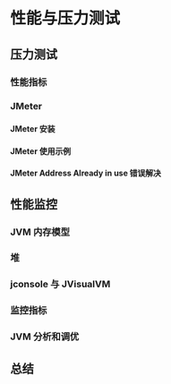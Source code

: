 # 性能与压力测试

## 压力测试

### 性能指标



### JMeter

#### JMeter 安装



#### JMeter 使用示例



#### JMeter Address Already in use 错误解决



## 性能监控

### JVM 内存模型



### 堆



### jconsole 与 JVisualVM



### 监控指标



### JVM 分析和调优



## 总结

